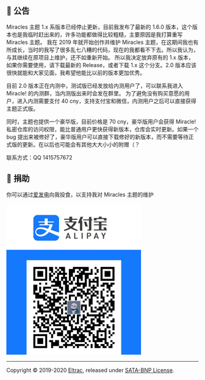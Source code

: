 ## 🚧 公告

Miracles 主题 1.x 系版本已经停止更新，目前我发布了最新的 1.6.0 版本，这个版本也是我临时赶出来的，许多功能都做得比较粗糙，主要原因是我打算重写 Miracles 主题。
我在 2019 年就开始创作并维护 Miracles 主题，在这期间我也有所成长，当时的我写了很多乱七八糟的代码，现在的我都看不下去。所以我认为，与其继续在原项目上维护，还不如重新开始。
所以我决定放弃原有的 1.x 版本，如果你需要使用，请下载最新的 Release，或者下载 1.x 这个分支。2.0 版本应该很快就能和大家见面，我希望他能比以前的版本更加优秀。

目前 2.0 版本正在内测中，测试版已经发放给内测用户了，可以联系我进入 Miracle! 的内测群，当内测版出来时会发在群里。
为了避免没有购买意愿的用户，进入内测需要支付 40 cny，支持支付宝和微信，内测用户之后可以直接获得主题正式版。

同时，主题也提供一个豪华版，目前价格是 70 cny，豪华版用户会获得 Miracle! 私密仓库的访问权限，能比普通用户更快获得新版本，仓库会实时更新。如果一个 bug 提出来被修好了，豪华版用户可以直接下载修好的新版本，而不需要等待正式版的更新。在以后也可能会有其他大大小小的附赠（？

联系方式：QQ 1415757672

## 🎁 捐助

你可以通过[爱发电](https://afdian.net/@Eltrac)向我投食，以支持我对 Miracles 主题的维护

<img src="alipay.png" width="70%">

---

Copyright &copy; 2019-2020 [Eltrac](https://github.com/BigCoke233), released under [SATA-BNP License](https://github.com/BigCoke233/miracles/blob/master/LICENSE).

